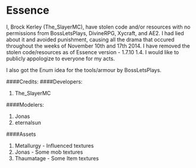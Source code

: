 Essence
=======
I, Brock Kerley (The_SlayerMC), have stolen code and/or resources with no permissions from BossLetsPlays, DivineRPG, Xycraft, and AE2. I had lied about it and avoided punishment, causing all the drama that occured throughout the weeks of November 10th and 17th 2014. I have removed the stolen code/resources as of Essence version - 1.7.10 1.4. I would like to publicly appologize to everyone for my acts.

I also got the Enum idea for the tools/armour by BossLetsPlays.

####Credits:
####Developers:
1. The_SlayerMC

####Modelers:
1. Jonas
2. eternalsun

####Assets
1. Metallurgy - Influenced textures
2. Jonas - Some mob textures
3. Thaumatage - Some Item textures
